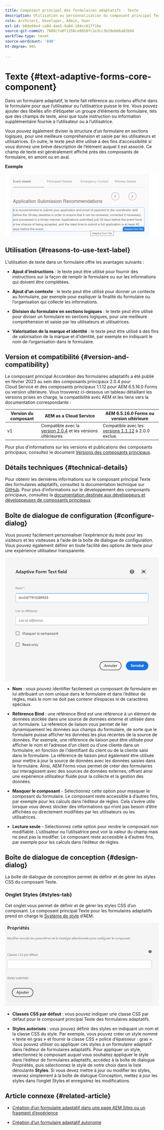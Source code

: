 ```yaml
---
title: Composant principal des formulaires adaptatifs - Texte
description: Utilisation ou personnalisation du composant principal Texte dans les formulaires adaptatifs.
role: Architect, Developer, Admin, User
exl-id: b8de68e4-ca0d-4ae5-9a04-104cc617f1be
source-git-commit: 7888cfa0f1358ce8018fc1e3cc3b19eb66a82b9d
workflow-type: tm+mt
source-wordcount: '848'
ht-degree: 96%

---
```


# Texte {#text-adaptive-forms-core-component}

Dans un formulaire adaptatif, le texte fait référence au contenu affiché dans le formulaire pour que l’utilisateur ou l’utilisatrice puisse le lire. Vous pouvez ajouter des libellés afin d’étiqueter un groupe d’éléments de formulaire, tels que des champs de texte, ainsi que toute instruction ou information supplémentaire fournie à l’utilisateur ou à l’utilisatrice.

Vous pouvez également diviser la structure d’un formulaire en sections logiques, pour une meilleure compréhension et saisie par les utilisateurs et utilisatrices. En outre, le texte peut être utilisé à des fins d’accessibilité si vous donnez une brève description de l’élément auquel il est associé. Ce champ de texte est généralement affiché près des composants de formulaire, en amont ou en aval.

**Exemple**

![](/help/adaptive-forms/assets/text.png)

## Utilisation {#reasons-to-use-text-label}

L’utilisation de texte dans un formulaire offre les avantages suivants :

* **Ajout d’instructions** : le texte peut être utilisé pour fournir des instructions sur la façon de remplir le formulaire ou sur les informations qui doivent être complétées.

* **Ajout d’un contexte** : le texte peut être utilisé pour donner un contexte au formulaire, par exemple pour expliquer la finalité du formulaire ou l’organisation qui collecte les informations.

* **Division du formulaire en sections logiques** : le texte peut être utilisé pour diviser un formulaire en sections logiques, pour une meilleure compréhension et saisie par les utilisateurs et utilisatrices.

* **Valorisation de la marque et identité** : le texte peut être utilisé à des fins de valorisation de la marque et d’identité, par exemple en indiquant le nom de l’organisation dans le formulaire.

## Version et compatibilité {#version-and-compatibility}

Le composant principal Accordéon des formulaires adaptatifs a été publié en février 2023 au sein des composants principaux 2.0.4 pour Cloud Service et des composants principaux 1.1.12 pour AEM 6.5.16.0 Forms ou version ultérieure. Vous trouverez ci-dessous un tableau détaillant les versions prises en charge, la compatibilité avec AEM et les liens vers la documentation correspondante :

| Version du composant | AEM as a Cloud Service | AEM 6.5.16.0 Forms ou version ultérieure |
|---|---|---|
| v1 | Compatible avec la <br>[version 2.0.4](/help/adaptive-forms/version.md) et les versions ultérieures | Compatible avec les<br>[versions 1.1.12](/help/adaptive-forms/version.md) à 2.0.0 exclue. |

Pour plus d’informations sur les versions et publications des composants principaux, consultez le document [Versions des composants principaux](/help/adaptive-forms/version.md).

<!-- ## Sample Component Output {#sample-component-output}

To experience the Accordion Component as well as see examples of its configuration options as well as HTML and JSON output, visit the [Component Library](https://adobe.com/go/aem_cmp_library_accordion). -->

## Détails techniques {#technical-details}

Pour obtenir les dernières informations sur le composant principal Texte des formulaires adaptatifs, consultez la documentation technique sur [GitHub](https://github.com/adobe/aem-core-forms-components/tree/master/ui.af.apps/src/main/content/jcr_root/apps/core/fd/components/form/text/v1/text). Pour plus d’informations sur le développement des composants principaux, consultez la [documentation destinée aux développeurs et développeuses de composants principaux](/help/developing/overview.md).

## Boîte de dialogue de configuration {#configure-dialog}

Vous pouvez facilement personnaliser l’expérience du texte pour les visiteurs et les visiteuses à l’aide de la boîte de dialogue de configuration. Vous pouvez également définir en toute facilité des options de texte pour une expérience utilisateur transparente.

![Onglet De base](/help/adaptive-forms/assets/text_properties.png)

* **Nom** : vous pouvez identifier facilement un composant de formulaire en lui attribuant un nom unique dans le formulaire et dans l’éditeur de règles, mais le nom ne doit pas contenir d’espaces ni de caractères spéciaux.

* **Référence Bind** : une référence Bind est une référence à un élément de données stockée dans une source de données externe et utilisée dans un formulaire. La référence de liaison vous permet de lier dynamiquement les données aux champs du formulaire, de sorte que le formulaire puisse afficher les données les plus récentes de la source de données. Par exemple, une référence de liaison peut être utilisée pour afficher le nom et l’adresse d’un client ou d’une cliente dans un formulaire, en fonction de l’identifiant du client ou de la cliente saisi dans le formulaire. La référence de liaison peut également être utilisée pour mettre à jour la source de données avec les données saisies dans le formulaire. Ainsi, AEM Forms vous permet de créer des formulaires qui interagissent avec des sources de données externes, offrant ainsi une expérience utilisateur fluide pour la collecte et la gestion des données.
* **Masquer le composant** - Sélectionnez cette option pour masquer le composant du formulaire. Le composant reste accessible à d’autres fins, par exemple pour les calculs dans l’éditeur de règles. Cela s’avère utile lorsque vous devez stocker des informations qui n’ont pas besoin d’être affichées ou directement modifiées par les utilisateurs ou les utilisatrices.
* **Lecture seule** - Sélectionnez cette option pour rendre le composant non modifiable. L’utilisateur ou l’utilisatrice peut voir la valeur du champ mais ne peut pas la modifier. Le composant reste accessible à d’autres fins, par exemple pour les calculs dans l’éditeur de règles.


## Boîte de dialogue de conception {#design-dialog}

La boîte de dialogue de conception permet de définir et de gérer les styles CSS du composant Texte.

### Onglet Styles {#styles-tab}

Cet onglet vous permet de définir et de gérer les styles CSS d’un composant. Le composant principal Texte pour les formulaires adaptatifs prend en charge le [Système de style](/help/get-started/authoring.md#component-styling) d’AEM.

![Boîte de dialogue de conception.](/help/adaptive-forms/assets/reset_designdialog.png)

* **Classes CSS par défaut** : vous pouvez indiquer une classe CSS par défaut pour le composant principal Texte des formulaires adaptatifs.

* **Styles autorisés** : vous pouvez définir des styles en indiquant un nom et la classe CSS du style. Par exemple, vous pouvez créer un style nommé « texte en gras » et fournir la classe CSS « police d’épaisseur : gras ». Vous pouvez utiliser ou appliquer ces styles à un formulaire adaptatif dans l’éditeur de formulaires adaptatifs. Pour appliquer un style, sélectionnez le composant auquel vous souhaitez appliquer le style dans l’éditeur de formulaires adaptatifs, accédez à la boîte de dialogue Propriétés, puis sélectionnez le style de votre choix dans la liste déroulante **Styles**. Si vous devez mettre à jour ou modifier les styles, revenez simplement à la boîte de dialogue Conception, mettez à jour les styles dans l’onglet Styles et enregistrez les modifications.

## Article connexe {#related-article}

* [Création d’un formulaire adaptatif dans une page AEM Sites ou un fragment d’expérience](https://experienceleague.adobe.com/docs/experience-manager-cloud-service/content/forms/adaptive-forms-authoring/create-or-add-an-adaptive-form-to-aem-sites-page.html)

* [Création d’un formulaire adaptatif autonome](https://experienceleague.adobe.com/docs/experience-manager-cloud-service/content/forms/adaptive-forms-authoring/authoring-adaptive-forms-core-components/create-an-adaptive-form-on-forms-cs/creating-adaptive-form-core-components.html?lang=fr)
